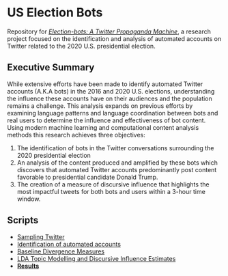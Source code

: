 # US Election Bots
Repository for [*Election-bots: A Twitter Propaganda Machine*](https://github.com/pdiazm/US_Election_bots/blob/master/Election-Bots%20-%20A%20Propaganda%20Machine.pdf), a research project focused on the identification and analysis of automated accounts on Twitter related to the 2020 U.S. presidential election.

## Executive Summary
While extensive efforts have been made to identify automated Twitter accounts (A.K.A bots) in the 2016 and 2020 U.S. elections, understanding the influence these accounts have on their audiences and the population remains a challenge. This analysis expands on previous efforts by examining language patterns and language coordination between bots and real users to determine the influence and effectiveness of bot content. Using modern machine learning and computational content analysis methods this research achieves three objectives: 
1.	The identification of bots in the Twitter conversations surrounding the 2020 presidential election
2.	An analysis of the content produced and amplified by these bots which discovers that automated Twitter accounts predominantly post content favorable to presidential candidate Donald Trump.
3.	The creation of a measure of discursive influence that highlights the most impactful tweets for both bots and users within a 3-hour time window.


## Scripts
* [Sampling Twitter](https://github.com/pdiazm/US_Election_bots/blob/master/Sampling_twitter.R)
* [Identification of automated accounts](https://github.com/pdiazm/US_Election_bots/blob/master/Bot_tracker.py)
* [Baseline Divergence Measures](https://github.com/pdiazm/US_Election_bots/blob/master/Baseline_Divergence.py)
* [LDA Topic Modelling and Discursive Influence Estimates](https://github.com/pdiazm/US_Election_bots/blob/master/LDA_TopicModelling.py)
* [**Results**](https://github.com/pdiazm/US_Election_bots/blob/master/Results_Notebook.ipynb)

